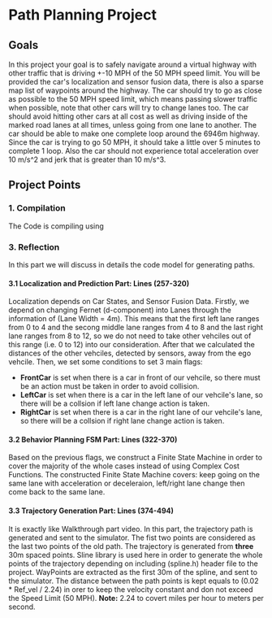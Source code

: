 # **Path Planning Project**

## Goals
In this project your goal is to safely navigate around a virtual highway with other traffic that is driving +-10 MPH of the 50 MPH speed limit. You will be provided the car's localization and sensor fusion data, there is also a sparse map list of waypoints around the highway. The car should try to go as close as possible to the 50 MPH speed limit, which means passing slower traffic when possible, note that other cars will try to change lanes too. The car should avoid hitting other cars at all cost as well as driving inside of the marked road lanes at all times, unless going from one lane to another. The car should be able to make one complete loop around the 6946m highway. Since the car is trying to go 50 MPH, it should take a little over 5 minutes to complete 1 loop. Also the car should not experience total acceleration over 10 m/s^2 and jerk that is greater than 10 m/s^3.

## Project Points

### 1. Compilation
The Code is compiling using 



### 3. Reflection
In this part we will discuss in details the code model for generating paths.

#### 3.1 Localization and Prediction Part: Lines (257-320)
Localization depends on Car States, and Sensor Fusion Data. Firstly, we depend on changing Fernet (d-component) into Lanes through the information of (Lane Width = 4m). This means that the first left lane ranges from 0 to 4 and the secong middle lane ranges from 4 to 8 and the last right lane ranges from 8 to 12, so we do not need to take other vehciles out of this range (i.e. 0 to 12) into our consideration. After that we calculated the distances of the other vehciles, detected by sensors, away from the ego vehcile. Then, we set some conditions to set 3 main flags:

* **FrontCar** is set when there is a car in front of our vehcile, so there must be an action must be taken in order to avoid collision.
* **LeftCar** is set when there is a car in the left lane of our vehcile's lane, so there will be a collsion if left lane change action is taken.
* **RightCar** is set when there is a car in the right lane of our vehcile's lane, so there will be a collsion if right lane change action is taken.

#### 3.2 Behavior Planning FSM Part: Lines (322-370)
Based on the previous flags, we construct a Finite State Machine in order to cover the majority of the whole cases instead of using Complex Cost Functions. The constructed Finite State Machine covers: keep going on the same lane with acceleration or deceleraion, left/right lane change then come back to the same lane.

#### 3.3 Trajectory Generation Part: Lines (374-494)
It is exactly like Walkthrough part video. In this part, the trajectory path is generated and sent to the simulator. The fist two points are considered as the last two points of the old path. The trajectory is generated from **three** 30m spaced points. Sline library is used here in order to generate the whole points of the trajectory depending on including (spline.h) header file to the project. WayPoints are extracted as the first 30m of the spline, and sent to the simulator. The distance between the path points is kept equals to (0.02 * Ref_vel / 2.24) in orer to keep the velocity constant and don not exceed the Speed Limit (50 MPH). 
**Note:** 2.24 to covert miles per hour to meters per second. 
